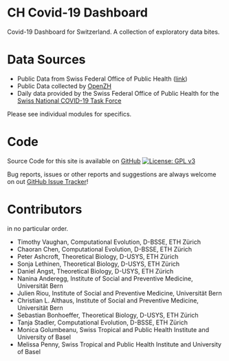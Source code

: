 # CH Covid-19 Dashboard
Covid-19 Dashboard for Switzerland. A collection of exploratory data bites.

# Data Sources

- Public Data from Swiss Federal Office of Public Health ([link](https://www.bag.admin.ch/bag/en/home/krankheiten/ausbrueche-epidemien-pandemien/aktuelle-ausbrueche-epidemien/novel-cov/situation-schweiz-und-international.html))
- Public Data collected by [OpenZH](https://github.com/openZH/covid_19)
- Daily data provided by the Swiss Federal Office of Public Health for the [Swiss National COVID-19 Task Force](https://ncs-tf.ch/en/)

Please see individual modules for specifics.

# Code

Source Code for this site is available on [GitHub](https://github.com/covid-19-Re/chCovidDashboard) [![License: GPL v3](https://img.shields.io/badge/License-GPLv3-blue.svg)](https://www.gnu.org/licenses/gpl-3.0)

Bug reports, issues or other reports and suggestions are always welcome on out [GitHub Issue Tracker](https://github.com/covid-19-Re/chCovidDashboard/issues)!

# Contributors

in no particular order.

- Timothy Vaughan, Computational Evolution, D-BSSE, ETH Zürich
- Chaoran Chen, Computational Evolution, D-BSSE, ETH Zürich
- Peter Ashcroft, Theoretical Biology, D-USYS, ETH Zürich
- Sonja Lethinen, Theoretical Biology, D-USYS, ETH Zürich
- Daniel Angst, Theoretical Biology, D-USYS, ETH Zürich
- Nanina Anderegg, Institute of Social and Preventive Medicine, Universität Bern
- Julien Riou, Institute of Social and Preventive Medicine, Universität Bern
- Christian L. Althaus, Institute of Social and Preventive Medicine, Universität Bern
- Sebastian Bonhoeffer, Theoretical Biology, D-USYS, ETH Zürich
- Tanja Stadler, Computational Evolution, D-BSSE, ETH Zürich
- Monica Golumbeanu, Swiss Tropical and Public Health Institute and University of Basel
- Melissa Penny, Swiss Tropical and Public Health Institute and University of Basel
